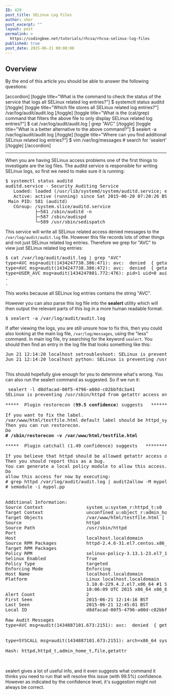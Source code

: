```yaml
---
ID: 429
post_title: SELinux Log Files
author: sher
post_excerpt: ""
layout: post
permalink: >
  https://codingbee.net/tutorials/rhcsa/rhcsa-selinux-log-files
published: true
post_date: 2015-06-21 00:00:00
---
```

<h2>Overview</h2>
By the end of this article you should be able to answer the following questions:

[accordion]
[toggle title="What is the command to check the status of the service that logs all SELinux related log entries?"]
$ systemctl status auditd
[/toggle]
[toggle title="Which file stores all SELinux related log entries?"]
/var/log/audit/audit.log
[/toggle]
[toggle title="What is the (cat/grep) command that filters the above file to only display SELinux related log entries?"]
$ cat /var/log/audit/audit.log | grep "AVC"
[/toggle]
[toggle title="What is a better alternative to the above command?"]
$ sealert -a /var/log/audit/audit.log
[/toggle]
[toggle title="Where can you find additional SELinux related log entries?"]
$ vim /var/log/messages  # search for 'sealert'
[/toggle]
[/accordion]

<hr/>



When you are having SELinux access problems one of the first things to investigate are the log files. The auditd service is responsible for writing SELinux logs, so first we need to make sure it is running:

<pre>$ systemctl status auditd
auditd.service - Security Auditing Service
   Loaded: loaded (/usr/lib/systemd/system/auditd.service; enabled)
   Active: active (running) since Sat 2015-06-20 07:20:26 BST; 1 day 3h ago
 Main PID: 581 (auditd)
   CGroup: /system.slice/auditd.service
           ├─581 /sbin/auditd -n
           ├─587 /sbin/audispd
           └─589 /usr/sbin/sedispatch
</pre>


This service will write all SELinux related access denied messages to the <code>/var/log/audit/audit.log</code> file. However this file records lots of other things and not just SELinux related log entries. Therefore we grep for "AVC" to view just SELinux related log entries:

<pre>
$ cat /var/log/audit/audit.log | grep "AVC"
type=AVC msg=audit(1434247738.386:471): avc:  denied  { getattr } for  pid=1435 comm="httpd" path="/var/www/html/index.html" dev="dm-1" ino=71561345 scontext=system_u:system_r:httpd_t:s0 tcontext=unconfined_u:object_r:admin_home_t:s0 tclass=file
type=AVC msg=audit(1434247738.386:472): avc:  denied  { getattr } for  pid=1435 comm="httpd" path="/var/www/html/index.html" dev="dm-1" ino=71561345 scontext=system_u:system_r:httpd_t:s0 tcontext=unconfined_u:object_r:admin_home_t:s0 tclass=file
type=USER_AVC msg=audit(1434247801.772:476): pid=1 uid=0 auid=4294967295 ses=4294967295 subj=system_u:system_r:init_t:s0 msg='avc:  received setenforce notice (enforcing=1)  exe="/usr/lib/systemd/systemd" sauid=0 hostname=? addr=? terminal=?'
.
.
</pre>

This works because all SELinux log entries contains the string "AVC".  

However you can also parse this log file into the <strong>sealert</strong> utility which will then output the relevant parts of this log in a more human readable format:


<pre>
$ sealert -a /var/log/audit/audit.log
</pre>


If after viewing the logs, you are still unsure how to fix this, then you could also looking at the main log file, <code>/var/log/messages</code>, using the "less" command. In main log file, try searching for the keyword <code>sealert</code>. You should then find an entry in the log file that looks something like this:


<pre>
Jun 21 12:14:20 localhost setroubleshoot: SELinux is preventing /usr/sbin/httpd from read access on the file testfile.html. For complete SELinux messages. run sealert -l d72b5c45-af2d-4a29-95cd-8a7289594b85
Jun 21 12:14:20 localhost python: SELinux is preventing /usr/sbin/httpd from read access on the file testfile.html.

</pre>

This should hopefully give enough for you to determine what's wrong. You can also run the sealert command as suggested. So if we run it:


<pre>
 sealert -l d8dfacad-00f5-4796-a00d-c02bbfdc3a41
SELinux is preventing /usr/sbin/httpd from getattr access on the file /var/www/html/testfile.html.

*****  Plugin restorecon (<strong>99.5 confidence</strong>) suggests   ************************

If you want to fix the label.
/var/www/html/testfile.html default label should be httpd_sys_content_t.
Then you can run restorecon.
Do
<strong># /sbin/restorecon -v /var/www/html/testfile.html</strong>

*****  Plugin catchall (1.49 confidence) suggests   **************************

If you believe that httpd should be allowed getattr access on the testfile.html file by default.
Then you should report this as a bug.
You can generate a local policy module to allow this access.
Do
allow this access for now by executing:
# grep httpd /var/log/audit/audit.log | audit2allow -M mypol
# semodule -i mypol.pp


Additional Information:
Source Context                system_u:system_r:httpd_t:s0
Target Context                unconfined_u:object_r:admin_home_t:s0
Target Objects                /var/www/html/testfile.html [ file ]
Source                        httpd
Source Path                   /usr/sbin/httpd
Port                          <Unknown>
Host                          localhost.localdomain
Source RPM Packages           httpd-2.4.6-31.el7.centos.x86_64
Target RPM Packages
Policy RPM                    selinux-policy-3.13.1-23.el7_1.7.noarch
Selinux Enabled               True
Policy Type                   targeted
Enforcing Mode                Enforcing
Host Name                     localhost.localdomain
Platform                      Linux localhost.localdomain
                              3.10.0-229.4.2.el7.x86_64 #1 SMP Wed May 13
                              10:06:09 UTC 2015 x86_64 x86_64
Alert Count                   2
First Seen                    2015-06-21 12:14:16 BST
Last Seen                     2015-06-21 12:45:01 BST
Local ID                      d8dfacad-00f5-4796-a00d-c02bbfdc3a41

Raw Audit Messages
type=AVC msg=audit(1434887101.673:2151): avc:  denied  { getattr } for  pid=15563 comm="httpd" path="/var/www/html/testfile.html" dev="dm-1" ino=69211150 scontext=system_u:system_r:httpd_t:s0 tcontext=unconfined_u:object_r:admin_home_t:s0 tclass=file


type=SYSCALL msg=audit(1434887101.673:2151): arch=x86_64 syscall=lstat success=no exit=EACCES a0=7f61bd817c68 a1=7fff6a1c4ec0 a2=7fff6a1c4ec0 a3=0 items=0 ppid=1304 pid=15563 auid=4294967295 uid=48 gid=48 euid=48 suid=48 fsuid=48 egid=48 sgid=48 fsgid=48 tty=(none) ses=4294967295 comm=httpd exe=/usr/sbin/httpd subj=system_u:system_r:httpd_t:s0 key=(null)

Hash: httpd,httpd_t,admin_home_t,file,getattr


</pre>


sealert gives a lot of useful info, and it even suggests what command it thinks you need to run that will resolve this issue (with 99.5%) confidence. However as indicated by the confidence level, it's suggestion might not always be correct.
